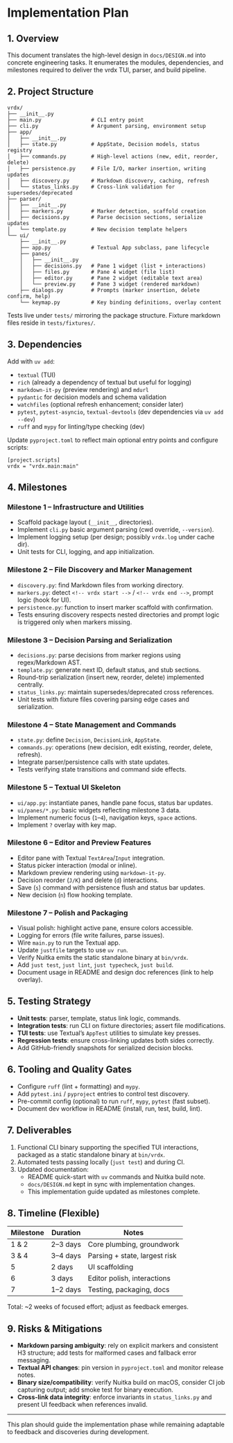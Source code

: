 # Implementation Plan

## 1. Overview

This document translates the high-level design in `docs/DESIGN.md` into concrete
engineering tasks. It enumerates the modules, dependencies, and milestones
required to deliver the vrdx TUI, parser, and build pipeline.

## 2. Project Structure

```
vrdx/
├── __init__.py
├── main.py                # CLI entry point
├── cli.py                 # Argument parsing, environment setup
├── app/
│   ├── __init__.py
│   ├── state.py           # AppState, Decision models, status registry
│   ├── commands.py        # High-level actions (new, edit, reorder, delete)
│   ├── persistence.py     # File I/O, marker insertion, writing updates
│   ├── discovery.py       # Markdown discovery, caching, refresh
│   └── status_links.py    # Cross-link validation for supersedes/deprecated
├── parser/
│   ├── __init__.py
│   ├── markers.py         # Marker detection, scaffold creation
│   ├── decisions.py       # Parse decision sections, serialize updates
│   └── template.py        # New decision template helpers
└── ui/
    ├── __init__.py
    ├── app.py             # Textual App subclass, pane lifecycle
    ├── panes/
    │   ├── __init__.py
    │   ├── decisions.py   # Pane 1 widget (list + interactions)
    │   ├── files.py       # Pane 4 widget (file list)
    │   ├── editor.py      # Pane 2 widget (editable text area)
    │   └── preview.py     # Pane 3 widget (rendered markdown)
    ├── dialogs.py         # Prompts (marker insertion, delete confirm, help)
    └── keymap.py          # Key binding definitions, overlay content
```

Tests live under `tests/` mirroring the package structure. Fixture markdown
files reside in `tests/fixtures/`.

## 3. Dependencies

Add with `uv add`:

- `textual` (TUI)
- `rich` (already a dependency of textual but useful for logging)
- `markdown-it-py` (preview rendering) and `mdurl`
- `pydantic` for decision models and schema validation
- `watchfiles` (optional refresh enhancement; consider later)
- `pytest`, `pytest-asyncio`, `textual-devtools` (dev dependencies via `uv add --dev`)
- `ruff` and `mypy` for linting/type checking (dev)

Update `pyproject.toml` to reflect main optional entry points and configure
scripts:

```
[project.scripts]
vrdx = "vrdx.main:main"
```

## 4. Milestones

### Milestone 1 – Infrastructure and Utilities
- Scaffold package layout (`__init__`, directories).
- Implement `cli.py` basic argument parsing (cwd override, `--version`).
- Implement logging setup (per design; possibly `vrdx.log` under cache dir).
- Unit tests for CLI, logging, and app initialization.

### Milestone 2 – File Discovery and Marker Management
- `discovery.py`: find Markdown files from working directory.
- `markers.py`: detect `<!-- vrdx start -->` / `<!-- vrdx end -->`, prompt logic
  (hook for UI).
- `persistence.py`: function to insert marker scaffold with confirmation.
- Tests ensuring discovery respects nested directories and prompt logic is
  triggered only when markers missing.

### Milestone 3 – Decision Parsing and Serialization
- `decisions.py`: parse decisions from marker regions using regex/Markdown AST.
- `template.py`: generate next ID, default status, and stub sections.
- Round-trip serialization (insert new, reorder, delete) implemented centrally.
- `status_links.py`: maintain supersedes/deprecated cross references.
- Unit tests with fixture files covering parsing edge cases and serialization.

### Milestone 4 – State Management and Commands
- `state.py`: define `Decision`, `DecisionLink`, `AppState`.
- `commands.py`: operations (new decision, edit existing, reorder, delete,
  refresh).
- Integrate parser/persistence calls with state updates.
- Tests verifying state transitions and command side effects.

### Milestone 5 – Textual UI Skeleton
- `ui/app.py`: instantiate panes, handle pane focus, status bar updates.
- `ui/panes/*.py`: basic widgets reflecting milestone 3 data.
- Implement numeric focus (`1`–`4`), navigation keys, `space` actions.
- Implement `?` overlay with key map.

### Milestone 6 – Editor and Preview Features
- Editor pane with Textual `TextArea`/`Input` integration.
- Status picker interaction (modal or inline).
- Markdown preview rendering using `markdown-it-py`.
- Decision reorder (`J/K`) and delete (`d`) interactions.
- Save (`s`) command with persistence flush and status bar updates.
- New decision (`n`) flow hooking template.

### Milestone 7 – Polish and Packaging
- Visual polish: highlight active pane, ensure colors accessible.
- Logging for errors (file write failures, parse issues).
- Wire `main.py` to run the Textual app.
- Update `justfile` targets to use `uv run`.
- Verify Nuitka emits the static standalone binary at `bin/vrdx`.
- Add `just test`, `just lint`, `just typecheck`, `just build`.
- Document usage in README and design doc references (link to help overlay).

## 5. Testing Strategy

- **Unit tests**: parser, template, status link logic, commands.
- **Integration tests**: run CLI on fixture directories; assert file modifications.
- **TUI tests**: use Textual’s `AppTest` utilities to simulate key presses.
- **Regression tests**: ensure cross-linking updates both sides correctly.
- Add GitHub-friendly snapshots for serialized decision blocks.

## 6. Tooling and Quality Gates

- Configure `ruff` (lint + formatting) and `mypy`.
- Add `pytest.ini` / `pyproject` entries to control test discovery.
- Pre-commit config (optional) to run `ruff`, `mypy`, `pytest` (fast subset).
- Document dev workflow in README (install, run, test, build, lint).

## 7. Deliverables

1. Functional CLI binary supporting the specified TUI interactions, packaged as a static standalone binary at `bin/vrdx`.
2. Automated tests passing locally (`just test`) and during CI.
3. Updated documentation:
   - README quick-start with `uv` commands and Nuitka build note.
   - `docs/DESIGN.md` kept in sync with implementation changes.
   - This implementation guide updated as milestones complete.

## 8. Timeline (Flexible)

| Milestone | Duration | Notes |
|-----------|----------|-------|
| 1 & 2     | 2–3 days | Core plumbing, groundwork |
| 3 & 4     | 3–4 days | Parsing + state, largest risk |
| 5         | 2 days   | UI scaffolding |
| 6         | 3 days   | Editor polish, interactions |
| 7         | 1–2 days | Testing, packaging, docs |

Total: ~2 weeks of focused effort; adjust as feedback emerges.

## 9. Risks & Mitigations

- **Markdown parsing ambiguity**: rely on explicit markers and consistent
  H3 structure; add tests for malformed cases and fallback error messaging.
- **Textual API changes**: pin version in `pyproject.toml` and monitor release
  notes.
- **Binary size/compatibility**: verify Nuitka build on macOS, consider CI
  job capturing output; add smoke test for binary execution.
- **Cross-link data integrity**: enforce invariants in `status_links.py` and
  present UI feedback when references invalid.

---

This plan should guide the implementation phase while remaining adaptable to
feedback and discoveries during development.